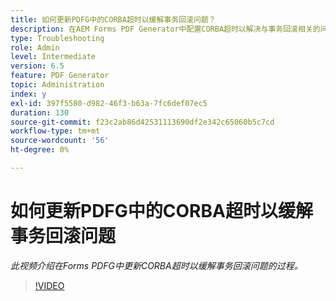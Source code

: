 ```yaml
---
title: 如何更新PDFG中的CORBA超时以缓解事务回滚问题？
description: 在AEM Forms PDF Generator中配置CORBA超时以解决与事务回滚相关的问题
type: Troubleshooting
role: Admin
level: Intermediate
version: 6.5
feature: PDF Generator
topic: Administration
index: y
exl-id: 397f5580-d982-46f3-b63a-7fc6def07ec5
duration: 130
source-git-commit: f23c2ab86d42531113690df2e342c65060b5c7cd
workflow-type: tm+mt
source-wordcount: '56'
ht-degree: 0%

---
```


# 如何更新PDFG中的CORBA超时以缓解事务回滚问题

*此视频介绍在Forms PDFG中更新CORBA超时以缓解事务回滚问题的过程。*

>[!VIDEO](https://video.tv.adobe.com/v/335512?quality=12&learn=on)
